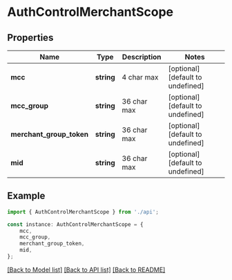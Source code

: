 # AuthControlMerchantScope


## Properties

Name | Type | Description | Notes
------------ | ------------- | ------------- | -------------
**mcc** | **string** | 4 char max | [optional] [default to undefined]
**mcc_group** | **string** | 36 char max | [optional] [default to undefined]
**merchant_group_token** | **string** | 36 char max | [optional] [default to undefined]
**mid** | **string** | 36 char max | [optional] [default to undefined]

## Example

```typescript
import { AuthControlMerchantScope } from './api';

const instance: AuthControlMerchantScope = {
    mcc,
    mcc_group,
    merchant_group_token,
    mid,
};
```

[[Back to Model list]](../README.md#documentation-for-models) [[Back to API list]](../README.md#documentation-for-api-endpoints) [[Back to README]](../README.md)
